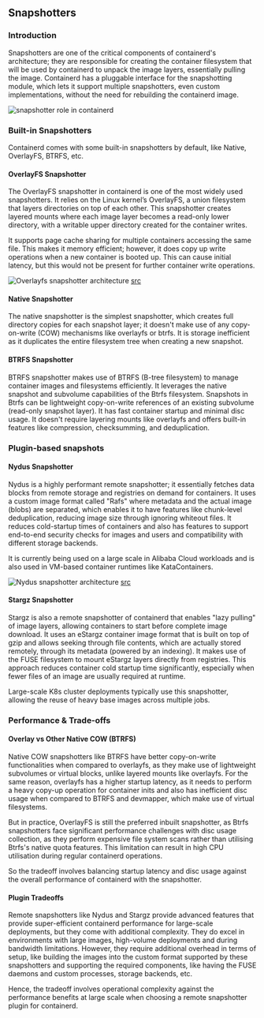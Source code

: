 
## Snapshotters

  

### Introduction

Snapshotters are one of the critical components of containerd's architecture; they are responsible for creating the container filesystem that will be used by containerd to unpack the image layers, essentially pulling the image. Containerd has a pluggable interface for the snapshotting module, which lets it support multiple snapshotters, even custom implementations, without the need for rebuilding the containerd image.


    
  ![snapshotter role in containerd](https://drive.google.com/uc?id=1nFqsasFLH0fhFYOVlndPw6SYBrdnCVp4)

### Built-in Snapshotters

Containerd comes with some built-in snapshotters by default, like Native, OverlayFS, BTRFS, etc.

  

#### OverlayFS Snapshotter

  

The OverlayFS snapshotter in containerd is one of the most widely used snapshotters. It relies on the Linux kernel’s OverlayFS, a union filesystem that layers directories on top of each other. This snapshotter creates layered mounts where each image layer becomes a read-only lower directory, with a writable upper directory created for the container writes.

It supports page cache sharing for multiple containers accessing the same file. This makes it memory efficient; however, it does copy up write operations when a new container is booted up. This can cause initial latency, but this would not be present for further container write operations.

  ![Overlayfs snapshotter architecture](https://drive.google.com/uc?id=1mN2fWbdzLHsURL96Mh7lhhl4gJ36i0rF)
[src](https://docs.docker.com/engine/storage/drivers/overlayfs-driver/)


#### Native Snapshotter

  

The native snapshotter is the simplest snapshotter, which creates full directory copies for each snapshot layer; it doesn't make use of any copy-on-write (COW) mechanisms like overlayfs or btrfs. It is storage inefficient as it duplicates the entire filesystem tree when creating a new snapshot.

  

#### BTRFS Snapshotter

  

BTRFS snapshotter makes use of BTRFS (B-tree filesystem) to manage container images and filesystems efficiently. It leverages the native snapshot and subvolume capabilities of the Btrfs filesystem. Snapshots in Btrfs can be lightweight copy-on-write references of an existing subvolume (read-only snapshot layer). It has fast container startup and minimal disc usage. It doesn't require layering mounts like overlayfs and offers built-in features like compression, checksumming, and deduplication.

  
  

### Plugin-based snapshots

  

#### Nydus Snapshotter

  

Nydus is a highly performant remote snapshotter; it essentially fetches data blocks from remote storage and registries on demand for containers. It uses a custom image format called "Rafs" where metadata and the actual image (blobs) are separated, which enables it to have features like chunk-level deduplication, reducing image size through ignoring whiteout files. It reduces cold-startup times of containers and also has features to support end-to-end security checks for images and users and compatibility with different storage backends.

  

It is currently being used on a large scale in Alibaba Cloud workloads and is also used in VM-based container runtimes like KataContainers.

  ![Nydus snapshotter architecture](https://drive.google.com/uc?id=1JIIJtDQKStP5XiM1-CvOgvDK7Vg2HxpT)
[src](https://docs.docker.com/engine/storage/drivers/overlayfs-driver/](https://d7y.io/blog/2022/01/17/containerd-accepted-nydus-snapshotter/))
  

#### Stargz Snapshotter

Stargz is also a remote snapshotter of containerd that enables "lazy pulling" of image layers, allowing containers to start before complete image download. It uses an eStargz container image format that is built on top of gzip and allows seeking through file contents, which are actually stored remotely, through its metadata (powered by an indexing). It makes use of the FUSE filesystem to mount eStargz layers directly from registries. This approach reduces container cold startup time significantly, especially when fewer files of an image are usually required at runtime.

  

Large-scale K8s cluster deployments typically use this snapshotter, allowing the reuse of heavy base images across multiple jobs.

  
  

### Performance & Trade‑offs

  

#### Overlay vs Other Native COW (BTRFS)

  

Native COW snapshotters like BTRFS have better copy-on-write functionalities when compared to overlayfs, as they make use of lightweight subvolumes or virtual blocks, unlike layered mounts like overlayfs. For the same reason, overlayfs has a higher startup latency, as it needs to perform a heavy copy-up operation for container inits and also has inefficient disc usage when compared to BTRFS and devmapper, which make use of virtual filesystems.

  

But in practice, OverlayFS is still the preferred inbuilt snapshotter, as Btrfs snapshotters face significant performance challenges with disc usage collection, as they perform expensive file system scans rather than utilising Btrfs's native quota features. This limitation can result in high CPU utilisation during regular containerd operations.

  

So the tradeoff involves balancing startup latency and disc usage against the overall performance of containerd with the snapshotter.

  

#### Plugin Tradeoffs

  

Remote snapshotters like Nydus and Stargz provide advanced features that provide super-efficient containerd performance for large-scale deployments, but they come with additional complexity. They do excel in environments with large images, high-volume deployments and during bandwidth limitations. However, they require additional overhead in terms of setup, like building the images into the custom format supported by these snapshotters and supporting the required components, like having the FUSE daemons and custom processes, storage backends, etc.

  

Hence, the tradeoff involves operational complexity against the performance benefits at large scale when choosing a remote snapshotter plugin for containerd.
